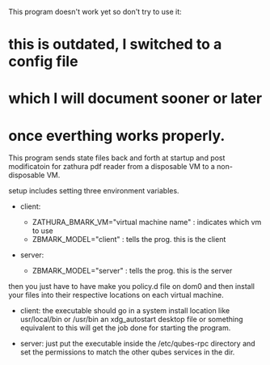 This program doesn't work yet so don't try to use it:

# this is outdated, I switched to a config file 
# which I will document sooner or later
# once everthing works properly.
This program sends state files back and forth at startup
and post modificatoin for zathura pdf reader from a 
disposable VM to a non-disposable VM. 

setup includes setting three environment variables. 

- client:
  - ZATHURA_BMARK_VM="virtual machine name" : indicates which vm to use 
  - ZBMARK_MODEL="client" : tells the prog. this is the client

- server:
  - ZBMARK_MODEL="server" : tells the prog. this is the server

then you just have to have make you policy.d file on dom0 
and then install your files into their respective locations 
on each virtual machine.

- client:
the executable should go in a system install location like
usr/local/bin or /usr/bin an xdg_autostart desktop file or
something equivalent to this will get the job done for 
starting the program.

- server:
just put the executable inside the /etc/qubes-rpc directory
and set the permissions to match the other qubes services in the dir.
